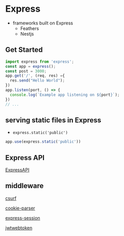 # Express

- frameworks built on Express
  - Feathers
  - Nestjs

## Get Started

```js
import express from 'express';
const app = express();
const post = 3000;
app.get('/', (req, res) ={
  res.send("Hello World");
})
app.listen(port, () => {
  console.log(`Example app listening on ${port}`);
})
// ...
```

## serving static files in Express

- `express.static('public')`

```js
app.use(express.static('public'))
```

## Express API

[ExpressAPI](NodeJS_Express_API.md)

## middleware

[csurf](NodeJS_Package_Csurf.md)

[cookie-parser](NodeJS_Package_CookieParser.md)

[express-session](NodeJS_Package_ExpressSession.md)

[jwtwebtoken](NodeJS_Package_Jwtwebtoken.md)